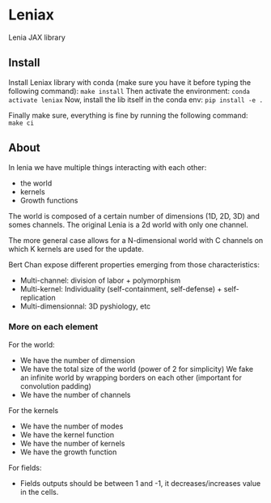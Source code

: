 # Leniax
Lenia JAX library


## Install
Install Leniax library with conda (make sure you have it before typing the following command): `make install`
Then activate the environment: `conda activate leniax`
Now, install the lib itself in the conda env: `pip install -e .`

Finally make sure, everything is fine by running the following command: `make ci`

## About
In lenia we have multiple things interacting with each other:
- the world
- kernels
- Growth functions

The world is composed of a certain number of dimensions (1D, 2D, 3D) and somes channels. The original Lenia is a 2d world with only one channel. 

The more general case allows for a N-dimensional world with C channels on which K kernels are used for the update.

Bert Chan expose different properties emerging from those characteristics:
- Multi-channel: division of labor + polymorphism
- Multi-kernel: Individuality (self-containment, self-defense) + self-replication
- Multi-dimensionnal: 3D pyshiology, etc 

### More on each element
For the world:
- We have the number of dimension
- We have the total size of the world (power of 2 for simplicity)
We fake an infinite world by wrapping borders on each other (important 
for convolution padding)
- We have the number of channels

For the kernels
- We have the number of modes
- We have the kernel function
- We have the number of kernels
- We have the growth function

For fields:
- Fields outputs should be between 1 and -1, it decreases/increases value in the cells.